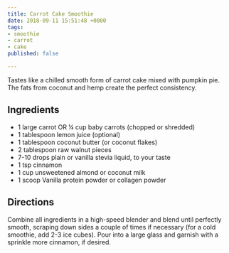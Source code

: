```yaml
---
title: Carrot Cake Smoothie
date: 2018-09-11 15:51:48 +0000
tags:
- smoothie
- carrot
- cake
published: false

---
```

Tastes like a chilled smooth form of carrot cake mixed with pumpkin pie. The fats from coconut and hemp create the perfect consistency.

## Ingredients

* 1 large carrot OR ¼ cup baby carrots (chopped or shredded)
* 1 tablespoon lemon juice (optional)
* 1 tablespoon coconut butter (or coconut flakes)
* 2 tablespoon raw walnut pieces
* 7-10 drops plain or vanilla stevia liquid, to your taste
* 1 tsp cinnamon
* 1 cup unsweetened almond or coconut milk
* 1 scoop Vanilla protein powder or collagen powder

## Directions

Combine all ingredients in a high-speed blender and blend until perfectly smooth, scraping down sides a couple of times if necessary (for a cold smoothie, add 2-3 ice cubes). Pour into a large glass and garnish with a sprinkle more cinnamon, if desired.